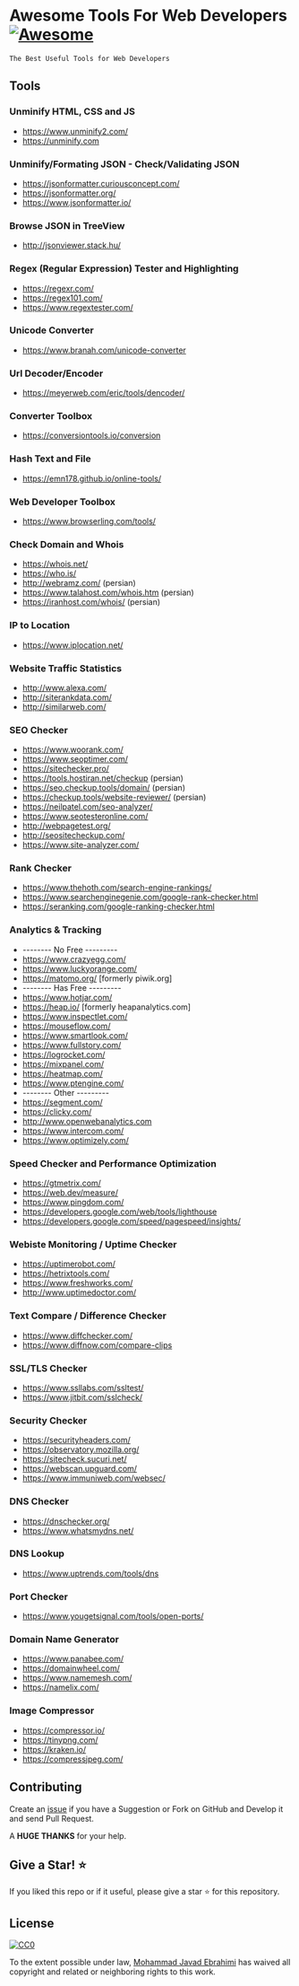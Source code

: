 # Awesome Tools For Web Developers [![Awesome](https://cdn.rawgit.com/sindresorhus/awesome/d7305f38d29fed78fa85652e3a63e154dd8e8829/media/badge.svg)](https://github.com/sindresorhus/awesome)

    The Best Useful Tools for Web Developers

## Tools
    
### Unminify HTML, CSS and JS
- https://www.unminify2.com/
- https://unminify.com

### Unminify/Formating JSON - Check/Validating JSON
- https://jsonformatter.curiousconcept.com/
- https://jsonformatter.org/
- https://www.jsonformatter.io/

### Browse JSON in TreeView
- http://jsonviewer.stack.hu/

### Regex (Regular Expression) Tester and Highlighting
- https://regexr.com/
- https://regex101.com/
- https://www.regextester.com/

### Unicode Converter
- https://www.branah.com/unicode-converter

### Url Decoder/Encoder
- https://meyerweb.com/eric/tools/dencoder/

### Converter Toolbox
- https://conversiontools.io/conversion

### Hash Text and File
- https://emn178.github.io/online-tools/

### Web Developer Toolbox
- https://www.browserling.com/tools/

### Check Domain and Whois
- https://whois.net/
- https://who.is/
- http://webramz.com/ (persian)
- https://www.talahost.com/whois.htm (persian)
- https://iranhost.com/whois/ (persian)

### IP to Location
- https://www.iplocation.net/

### Website Traffic Statistics
- http://www.alexa.com/
- http://siterankdata.com/
- http://similarweb.com/

### SEO Checker
- https://www.woorank.com/
- https://www.seoptimer.com/
- https://sitechecker.pro/
- https://tools.hostiran.net/checkup (persian)
- https://seo.checkup.tools/domain/ (persian)
- https://checkup.tools/website-reviewer/ (persian)
- https://neilpatel.com/seo-analyzer/
- https://www.seotesteronline.com/
- http://webpagetest.org/
- http://seositecheckup.com/
- https://www.site-analyzer.com/

### Rank Checker
- https://www.thehoth.com/search-engine-rankings/
- https://www.searchenginegenie.com/google-rank-checker.html
- https://seranking.com/google-ranking-checker.html

### Analytics & Tracking
- -------- No Free ---------
- https://www.crazyegg.com/
- https://www.luckyorange.com/
- https://matomo.org/ [formerly piwik.org]
- -------- Has Free ---------
- https://www.hotjar.com/
- https://heap.io/ [formerly heapanalytics.com]
- https://www.inspectlet.com/
- https://mouseflow.com/
- https://www.smartlook.com/
- https://www.fullstory.com/
- https://logrocket.com/
- https://mixpanel.com/
- https://heatmap.com/
- https://www.ptengine.com/
- -------- Other ---------
- https://segment.com/
- https://clicky.com/
- http://www.openwebanalytics.com
- https://www.intercom.com/
- https://www.optimizely.com/

### Speed Checker and Performance Optimization
- https://gtmetrix.com/
- https://web.dev/measure/
- https://www.pingdom.com/
- https://developers.google.com/web/tools/lighthouse
- https://developers.google.com/speed/pagespeed/insights/

### Webiste Monitoring / Uptime Checker 
- https://uptimerobot.com/
- https://hetrixtools.com/
- https://www.freshworks.com/
- http://www.uptimedoctor.com/

### Text Compare / Difference Checker
- https://www.diffchecker.com/
- https://www.diffnow.com/compare-clips

### SSL/TLS Checker
- https://www.ssllabs.com/ssltest/
- https://www.jitbit.com/sslcheck/

### Security Checker
- https://securityheaders.com/
- https://observatory.mozilla.org/
- https://sitecheck.sucuri.net/
- https://webscan.upguard.com/
- https://www.immuniweb.com/websec/

### DNS Checker
- https://dnschecker.org/
- https://www.whatsmydns.net/

### DNS Lookup
- https://www.uptrends.com/tools/dns

### Port Checker
- https://www.yougetsignal.com/tools/open-ports/

### Domain Name Generator
- https://www.panabee.com/
- https://domainwheel.com/
- https://www.namemesh.com/
- https://namelix.com/

### Image Compressor
- https://compressor.io/
- https://tinypng.com/
- https://kraken.io/
- https://compressjpeg.com/

## Contributing

Create an [issue](https://github.com/mjebrahimi/SqlInMemory/issues/new) if you have a Suggestion or Fork on GitHub and Develop it and send Pull Request.

A **HUGE THANKS** for your help.

## Give a Star! ⭐️

If you liked this repo or if it useful, please give a star ⭐️ for this repository.

## License

[![CC0](http://mirrors.creativecommons.org/presskit/buttons/88x31/svg/cc-zero.svg)](https://creativecommons.org/publicdomain/zero/1.0/)

To the extent possible under law, [Mohammad Javad Ebrahimi](https://github.com/mjebrahimi/) has waived all copyright and related or neighboring rights to this work.

